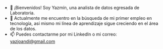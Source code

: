- 👋 ¡Bienvenidos! Soy Yazmín, una analista de datos egresada de Laboratoria.
- 👀 Actualmente me encuentro en la búsqueda de mi primer empleo en tecnología, así mismo mi línea de aprendizaje sigue creciendo en el área de los datos.
- 📫 Puedes contactarme por mi LinkedIn o mi correo: yazjoandi@gmail.com

<!---
YazminJoandi/YazminJoandi is a ✨ special ✨ repository because its `README.md` (this file) appears on your GitHub profile.
You can click the Preview link to take a look at your changes.
--->
